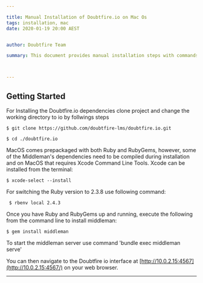```yaml
---

title: Manual Installation of Doubtfire.io on Mac Os
tags: installation, mac
date: 2020-01-19 20:00 AEST


author: Doubtfire Team

summary: This document provides manual installation steps with commands for Doubtfire.io on Mac OS 



---
```


## Getting Started
For Installing the Doubtfire.io dependencies clone project and change the working directory to io
by follwings steps 

```
$ git clone https://github.com/doubtfire-lms/doubtfire.io.git

$ cd ./doubtfire.io
```

MacOS comes prepackaged with both Ruby and RubyGems, however, some of the Middleman's dependencies need to be compiled during installation and on MacOS that requires Xcode Command Line Tools. Xcode can be installed from the terminal:

```
$ xcode-select --install
```
For switching the Ruby version to 2.3.8 use following command:

```
 $ rbenv local 2.4.3
```

Once you have Ruby and RubyGems up and running, execute the following from the command line to install middleman: 

```
$ gem install middleman
```
To start the middleman server use command 'bundle exec middleman serve' 

You can then navigate to the Doubtfire io interface at [http://10.0.2.15:4567](http://10.0.2.15:4567/) on your web browser.


---
